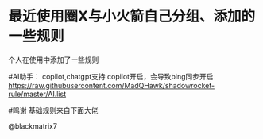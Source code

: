 # 最近使用圈X与小火箭自己分组、添加的一些规则
个人在使用中添加了一些规则

#AI助手：
copilot,chatgpt支持
copilot开启，会导致bing同步开启
https://raw.githubusercontent.com/MadQHawk/shadowrocket-rule/master/AI.list

#鸣谢
基础规则来自下面大佬

@blackmatrix7